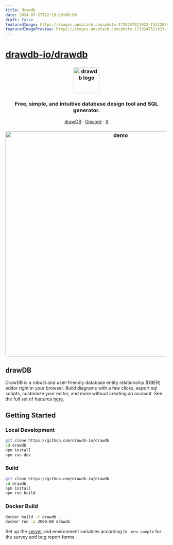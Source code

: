 ```yaml
---
title: drawdb
date: 2024-07-27T12:19:29+08:00
draft: False
featuredImage: https://images.unsplash.com/photo-1720247521923-f531207d23d8?ixid=M3w0NjAwMjJ8MHwxfHJhbmRvbXx8fHx8fHx8fDE3MjIwNTM4NTJ8&ixlib=rb-4.0.3
featuredImagePreview: https://images.unsplash.com/photo-1720247521923-f531207d23d8?ixid=M3w0NjAwMjJ8MHwxfHJhbmRvbXx8fHx8fHx8fDE3MjIwNTM4NTJ8&ixlib=rb-4.0.3
---
```


# [drawdb-io/drawdb](https://github.com/drawdb-io/drawdb)

<h3 align="center">
    <img width="80" alt="drawdb logo" src="./src/assets/icon-dark.png">
</h3>

<h3 align="center">Free, simple, and intuitive database design tool and SQL generator.</h3>

<p align="center">
    <a href="https://drawdb.app/">drawDB</a>
    ·  
    <a href="https://discord.gg/BrjZgNrmR6">Discord</a>
    ·  
    <a href="https://x.com/drawDB_">X</a>
</p>

<h3 align="center"><img width="700" style="border-radius:5px;" alt="demo" src="drawdb.gif"></h3>

## drawDB

DrawDB is a robust and user-friendly database entity relationship (DBER) editor right in your browser. Build diagrams with a few clicks, export sql scripts, customize your editor, and more without creating an account. See the full set of features [here](https://drawdb.app/).

## Getting Started

### Local Development

```bash
git clone https://github.com/drawdb-io/drawdb
cd drawdb
npm install
npm run dev
```

### Build

```bash
git clone https://github.com/drawdb-io/drawdb
cd drawdb
npm install
npm run build
```

### Docker Build

```bash
docker build -t drawdb .
docker run -p 3000:80 drawdb
```

Set up the [server](https://github.com/drawdb-io/drawdb-server) and environment variables according to `.env.sample` for the survey and bug report forms.
